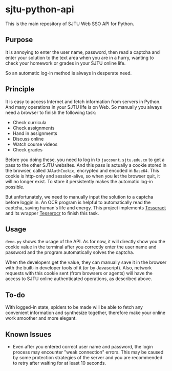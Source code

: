 # sjtu-python-api

This is the main repository of SJTU Web SSO API for Python.

## Purpose

It is annoying to enter the user name, password, then read a captcha and enter your solution to the text area when you are in a hurry, wanting to check your homework or grades in your SJTU online life.

So an automatic log-in method is always in desperate need.

## Principle

It is easy to access Internet and fetch information from servers in Python. And many operations in your SJTU life is on Web. So manually you always need a browser to finish the following task:

- Check curricula
- Check assignments
- Hand in assignments
- Discuss online
- Watch course videos
- Check grades

Before you doing these, you need to log in to `jaccount.sjtu.edu.cn` to get a pass to the other SJTU websites. And this pass is actually a cookie stored in the browser, called `JAAuthCookie`, encrypted and encoded in `Base64`. This cookie is http-only and session-alive, so when you let the browser quit, it will no longer exist. To store it persistently makes the automatic log-in possible.

But unfortunately, we need to manually input the solution to a captcha before loggin in. An OCR program is helpful to automatically read the captcha, saving human's life and energy. This project implements [Tesseract](https://github.com/tesseract-ocr/tesseract) and its wrapper [Tesserocr](https://github.com/sirfz/tesserocr) to finish this task.

## Usage

`demo.py` shows the usage of the API. As for now, it will directly show you the cookie value in the terminal after you correctly enter the user name and password and the program automatically solves the captcha.

When the developers get the value, they can manually save it in the browser with the built-in developer tools of it (or by Javascript). Also, network requests with this cookie sent (from browsers or agents) will have the access to SJTU online authenticated operations, as described above.

## To-do

With logged-in state, spiders to be made will be able to fetch any convenient information and synthesize together, therefore make your online work smoother and more elegant.

## Known Issues

- Even after you entered correct user name and password, the login process may encounter "weak connection" errors. This may be caused by some protection strategies of the server and you are recommended to retry after waiting for at least 10 seconds.
